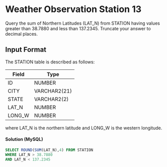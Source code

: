 # Weather Observation Station 13

Query the sum of Northern Latitudes (LAT_N) from STATION having values greater than 38.7880 and less than 137.2345. Truncate your answer to  decimal places.

## Input Format

The STATION table is described as follows:

|  Field | Type |
|-------|-----|
| ID  | NUMBER |
| CITY | VARCHAR2(21)   |
| STATE| VARCHAR2(2)  |
| LAT_N |  NUMBER |
| LONG_W | NUMBER |

where LAT_N is the northern latitude and LONG_W is the western longitude.

#### Solution (MySQL)
```sql
SELECT ROUND(SUM(LAT_N),4) FROM STATION 
WHERE LAT_N > 38.7880 
AND LAT_N < 137.2345
```
